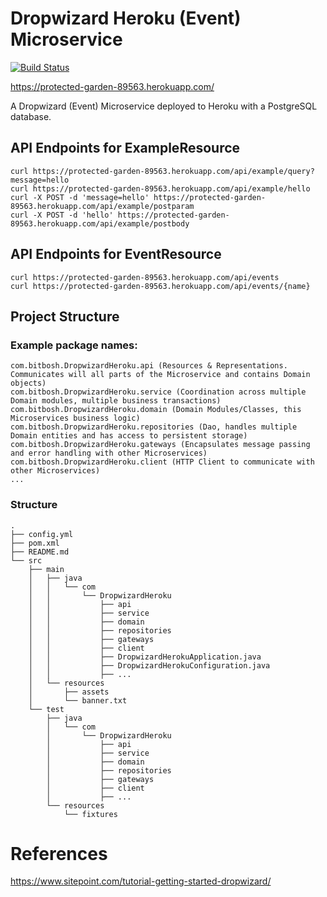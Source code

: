 # Dropwizard Heroku (Event) Microservice

[![Build Status](https://travis-ci.org/damorton/dropwizard-heroku.svg?branch=master)](https://travis-ci.org/damorton/dropwizard-heroku)

https://protected-garden-89563.herokuapp.com/

A Dropwizard (Event) Microservice deployed to Heroku with a PostgreSQL database.

## API Endpoints for ExampleResource

```
curl https://protected-garden-89563.herokuapp.com/api/example/query?message=hello
curl https://protected-garden-89563.herokuapp.com/api/example/hello
curl -X POST -d 'message=hello' https://protected-garden-89563.herokuapp.com/api/example/postparam
curl -X POST -d 'hello' https://protected-garden-89563.herokuapp.com/api/example/postbody
```

## API Endpoints for EventResource

```
curl https://protected-garden-89563.herokuapp.com/api/events
curl https://protected-garden-89563.herokuapp.com/api/events/{name}
```

## Project Structure

### Example package names:

```
com.bitbosh.DropwizardHeroku.api (Resources & Representations. Communicates will all parts of the Microservice and contains Domain objects)
com.bitbosh.DropwizardHeroku.service (Coordination across multiple Domain modules, multiple business transactions)
com.bitbosh.DropwizardHeroku.domain (Domain Modules/Classes, this Microservices business logic)
com.bitbosh.DropwizardHeroku.repositories (Dao, handles multiple Domain entities and has access to persistent storage)
com.bitbosh.DropwizardHeroku.gateways (Encapsulates message passing and error handling with other Microservices)
com.bitbosh.DropwizardHeroku.client (HTTP Client to communicate with other Microservices)
...
```

### Structure

```
.
├── config.yml
├── pom.xml
├── README.md
└── src
    ├── main
    │   ├── java
    │   │   └── com
    │   │       └── DropwizardHeroku    
    │   │           ├── api
    │   │           ├── service
    │   │           ├── domain
    │   │           ├── repositories
    │   │           ├── gateways
    │   │           ├── client
    │   │           ├── DropwizardHerokuApplication.java
    │   │           ├── DropwizardHerokuConfiguration.java
    │   │           ├── ...
    │   └── resources
    │       ├── assets
    │       └── banner.txt
    └── test
        ├── java
        │   └── com
        │       └── DropwizardHeroku
        │           ├── api
        │           ├── service
        │           ├── domain
        │           ├── repositories
        │           ├── gateways
        │           ├── client
        │           ├── ...
        └── resources
            └── fixtures
```

# References

https://www.sitepoint.com/tutorial-getting-started-dropwizard/
